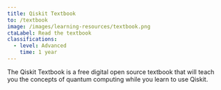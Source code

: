 ```yaml
---
title: Qiskit Textbook
to: /textbook
image: /images/learning-resources/textbook.png
ctaLabel: Read the textbook
classifications:
  - level: Advanced
    time: 1 year
---
```

The Qiskit Textbook is a free digital open source textbook that will teach you the concepts of quantum computing while you learn to use Qiskit.